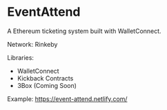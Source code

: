 # EventAttend

A Ethereum ticketing system built with WalletConnect.

Network: Rinkeby

Libraries:
- WalletConnect
- Kickback Contracts
- 3Box (Coming Soon)

Example: https://event-attend.netlify.com/

